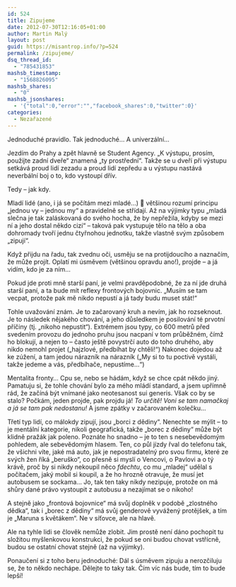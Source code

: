 ```yaml
---
id: 524
title: Zipujeme
date: 2012-07-30T12:16:05+01:00
author: Martin Malý
layout: post
guid: https://misantrop.info/?p=524
permalink: /zipujeme/
dsq_thread_id:
  - "785431853"
mashsb_timestamp:
  - "1568826095"
mashsb_shares:
  - "0"
mashsb_jsonshares:
  - '{"total":0,"error":"","facebook_shares":0,"twitter":0}'
categories:
  - Nezařazené
---
```

Jednoduché pravidlo. Tak jednoduché&#8230; A univerzální&#8230;

<!--more-->

Jezdím do Prahy a zpět hlavně se Student Agency. &#8222;K výstupu, prosím, použijte zadní dveře&#8220; znamená &#8222;ty prostřední&#8220;. Takže se u dveří při výstupu setkává proud lidí zezadu a proud lidí zepředu a u výstupu nastává neverbální boj o to, kdo vystoupí dřív.

Tedy &#8211; jak kdy.

Mladí lidé (ano, i já se počítám mezi mladé&#8230;) 🙂 většinou rozumí principu &#8222;jednou vy &#8211; jednou my&#8220; a pravidelně se střídají. Až na výjimky typu &#8222;mladá slečna je tak zaláskovaná do svého hocha, že by nepřežila, kdyby se mezi ní a jeho dostal někdo cizí&#8220; &#8211; taková pak vystupuje tělo na tělo a oba dohromady tvoří jednu čtyřnohou jednotku, takže vlastně svým způsobem &#8222;zipují&#8220;.

Když přijdu na řadu, tak zvednu oči, usměju se na protijdoucího a naznačím, že může projít. Oplatí mi úsměvem (většinou opravdu ano!), projde &#8211; a já vidím, kdo je za ním&#8230;

Pokud jde proti mně starší paní, je velmi pravděpodobné, že za ní jde druhá starší paní, a ta bude mít reflexy frontových bojovnic. &#8222;Musím se tam vecpat, protože pak mě nikdo nepustí a já tady budu muset stát!&#8220;

Tohle uvažování znám. Je to začarovaný kruh a nevím, jak ho rozseknout. Je to následek nějakého chování, a jeho důsledkem je posilování té prvotní příčiny (tj. &#8222;nikoho nepustit&#8220;). Extrémem jsou typy, co 600 metrů před svedením provozu do jednoho pruhu jsou nacpaní v tom průběžném, čímž ho blokují, a nejen to &#8211; často ještě povystrčí auto do toho druhého, aby nikdo nemohl projet (&#8222;hajzlové, předbíhat by chtěli!&#8220;) Nakonec dojedou až ke zúžení, a tam jedou nárazník na nárazník (&#8222;My si to tu poctivě vystáli, takže jedeme a vás, předbíhače, nepustíme&#8230;&#8220;)

Mentalita fronty&#8230; Cpu se, nebo se hádám, když se chce cpát někdo jiný. Pamatuju si, že tohle chování bylo za mého mládí standard, a jsem upřímně rád, že začíná být vnímané jako neotesanost sui generis. Však co by se stalo? Počkám, jeden projde, pak projdu já! _To určitě! Voni se tam namačkaj a já se tam pak nedostanu!_ A jsme zpátky v začarovaném kolečku&#8230;

Třetí typ lidí, co málokdy zipují, jsou &#8222;borci z dědiny&#8220;. Nenechte se mýlit &#8211; to je mentální kategorie, nikoli geografická, takže &#8222;borec z dědiny&#8220; může být klidně pražák jak poleno. Poznáte ho snadno &#8211; je to ten s nesebevědomým pohledem, ale sebevědomým hlasem. Ten, co půl jízdy řval do telefonu tak, že všichni víte, jaké má auto, jak je nepostradatelný pro svou firmu, které ze svých žen říká &#8222;beruško&#8220;, co přesně si myslí o Vencovi, o Pavlovi a o tý krávě, proč by si nikdy nekoupil něco _fdechtu_, co mu &#8222;mladej&#8220; udělal s počítačem, jaký mobil si koupil, a že ho hrozně otravuje, že musí jet autobusem se sockama&#8230; Jo, tak ten taky nikdy nezipuje, protože on má shůry dané právo vystoupit z autobusu a nezajímat se o nikoho!

A stejně jako &#8222;frontová bojovnice&#8220; má svůj doplněk v podobě &#8222;zlostného dědka&#8220;, tak i &#8222;borec z dědiny&#8220; má svůj genderově vyvážený protějšek, a tím je &#8222;Maruna s květákem&#8220;. Ne v síťovce, ale na hlavě.

Ale na tyhle lidi se člověk nemůže zlobit. Jim prostě není dáno pochopit tu složitou myšlenkovou konstrukci, že pokud se oni budou chovat vstřícně, budou se ostatní chovat stejně (až na výjimky).

Ponaučení si z toho beru jednoduché: Dál s úsměvem zipuju a nerozčiluju se, že to někdo nechápe. Dělejte to taky tak. Čím víc nás bude, tím to bude lepší!

&nbsp;